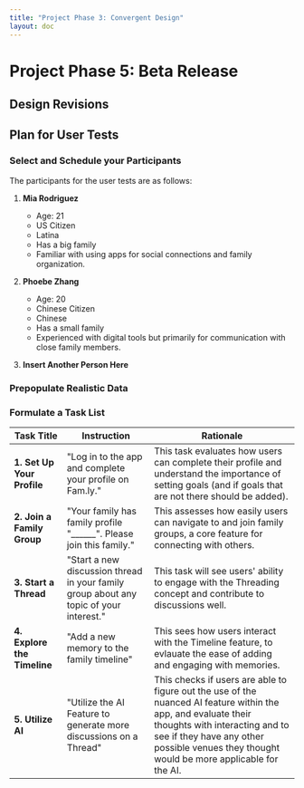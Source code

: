 ```yaml
---
title: "Project Phase 3: Convergent Design"
layout: doc
---
```



# Project Phase 5: Beta Release

## Design Revisions


## Plan for User Tests
### Select and Schedule your Participants
The participants for the user tests are as follows:

1. **Mia Rodriguez**
   - Age: 21
   - US Citizen
   - Latina
   - Has a big family
   - Familiar with using apps for social connections and family organization.

2. **Phoebe Zhang**
   - Age: 20
   - Chinese Citizen
   - Chinese
   - Has a small family
   - Experienced with digital tools but primarily for communication with close family members.

3. **Insert Another Person Here**

### Prepopulate Realistic Data

### Formulate a Task List
| Task Title                  | Instruction                                                                                          | Rationale                                                                                                     |
|-----------------------------|------------------------------------------------------------------------------------------------------|---------------------------------------------------------------------------------------------------------------|
| **1. Set Up Your Profile**  | "Log in to the app and complete your profile on Fam.ly."                | This task evaluates how  users can complete their profile and understand the importance of setting goals (and if goals that are not there should be added). |
| **2. Join a Family Group**  | "Your family has family profile "______". Please join this family."    | This assesses how easily users can navigate to and join family groups, a core feature for connecting with others. |
| **3. Start a Thread**       | "Start a new discussion thread in your family group about any topic of your interest." | This task will see users' ability to engage with the Threading concept and contribute to discussions well. |
| **4. Explore the Timeline** | "Add a new memory to the family timeline" | This sees how users interact with the Timeline feature, to evlauate the ease of adding and engaging with memories. |
| **5. Utilize AI**| "Utilize the AI Feature to generate more discussions on a Thread"           | This checks if users are able to figure out the use of the nuanced AI feature within the app, and evaluate their thoughts with interacting and to see if they have any other possible venues they thought would be more applicable for the AI. |
